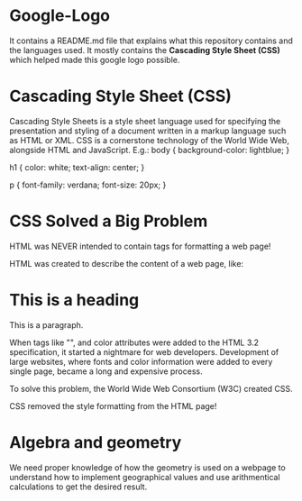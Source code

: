 # Google-Logo
It contains a README.md file that explains what this repository contains and the languages used.
It mostly contains the **Cascading Style Sheet (CSS)** which helped made this google logo possible.
# Cascading Style Sheet (CSS)
Cascading Style Sheets is a style sheet language used for specifying the presentation and styling of a document written in a markup language such as HTML or XML. CSS is a cornerstone technology of the World Wide Web, alongside HTML and JavaScript.
E.g.:
body {
  background-color: lightblue;
}

h1 {
  color: white;
  text-align: center;
}

p {
  font-family: verdana;
  font-size: 20px;
}
# CSS Solved a Big Problem
HTML was NEVER intended to contain tags for formatting a web page!

HTML was created to describe the content of a web page, like:

<h1>This is a heading</h1>

<p>This is a paragraph.</p>

When tags like "<font>", and color attributes were added to the HTML 3.2 specification, it started a nightmare for web developers. Development of large websites, where fonts and color information were added to every single page, became a long and expensive process.

To solve this problem, the World Wide Web Consortium (W3C) created CSS.

CSS removed the style formatting from the HTML page!
# Algebra and geometry
We need proper knowledge of how the geometry is used on a webpage to understand how to implement geographical values and use arithmentical calculations to get the desired result.

